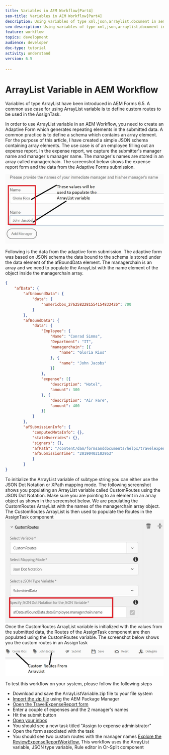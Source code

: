 ```yaml
---
title: Variables in AEM Workflow[Part4]
seo-title: Variables in AEM Workflow[Part4]
description: Using variables of type xml,json,arraylist,document in aem workflow
seo-description: Using variables of type xml,json,arraylist,document in aem workflow
feature: workflow
topics: development
audience: developer
doc-type: tutorial
activity: understand
version: 6.5

---
```


# ArrayList Variable in AEM Workflow

Variables of type ArrayList have been introduced in AEM Forms 6.5. A common use case for using ArrayList variable is to define custom routes to be used in the AssignTask. 

In order to use ArrayList variable in an AEM Workflow, you need to create an Adaptive Form which generates repeating elements in the submitted data. A common practice is to define a schema which contains an array element. For the purpose of this article, I have created a simple JSON schema containing array elements. The use case is of an employee filling out an expense report. In the expense report, we capture the submitter's manager name and manager's manager name. The manager's names are stored in an array called managerchain. The screenshot below shows the expense report form and the data from the Adaptive Forms submission.

![expensereport](assets/expensereport.jpg)

Following is the data from the adaptive form submission. The adaptive form was based on JSON schema the data bound to the schema is stored under the data element of the afBoundData element. The managerchain is an array and we need to populate the ArrayList with the name element of the object inside the managerchain array.

``` json {.line-numbers}
{
    "afData": {
        "afUnboundData": {
            "data": {
                "numericbox_2762582281554154833426": 700
            }
        },
        "afBoundData": {
            "data": {
                "Employee": {
                    "Name": "Conrad Simms",
                    "Department": "IT",
                    "managerchain": [{
                        "name": "Gloria Rios"
                    }, {
                        "name": "John Jacobs"
                    }]
                },
                "expense": [{
                    "description": "Hotel",
                    "amount": 300
                }, {
                    "description": "Air Fare",
                    "amount": 400
                }]
            }
        },
        "afSubmissionInfo": {
            "computedMetaInfo": {},
            "stateOverrides": {},
            "signers": {},
            "afPath": "/content/dam/formsanddocuments/helpx/travelexpensereport",
            "afSubmissionTime": "20190402102953"
            }
        }
}
```

To initialize the ArrayList variable of subtype string you can either use the JSON Dot Notation or XPath mapping mode. The following screenshot shows you populating an ArrayList variable called CustomRoutes using the JSON Dot Notation. Make sure you are pointing to an element in an array object as shown in the screenshot below. We are populating the  CustomRoutes ArrayList with the names of the managerchain array object.
The CustomRoutes ArrayList is then used to populate the Routes in the AssignTask component
![customroutes](assets/arraylist.jpg)
Once the CustomRoutes ArrayList variable is initialized with the values from the submitted data, the Routes of the AssignTask component are then populated using the CustomRoutes variable. The screenshot below shows you the custom routes in an AssignTask 
![asingtask](assets/customactions.jpg)

To test this workflow on your system, please follow the following steps

* Download and save the ArrayListVariable.zip file to your file system
* [Import the zip file](assets/arraylistvariable.zip) using the AEM Package Manager
* [Open the TravelExpenseReport form](http://localhost:4502/content/dam/formsanddocuments/helpx/travelexpensereport/jcr:content?wcmmode=disabled)
* Enter a couple of expenses and the 2 manager's names
* Hit the submit button
* [Open your inbox](http://localhost:4502/aem/inbox)
* You should see a new task titled "Assign to expense administrator"
* Open the form associated with the task
* You should see two custom routes with the manager names
[Explore the ReviewExpenseReportWorkflow.](http://localhost:4502/editor.html/conf/global/settings/workflow/models/ReviewExpenseReport.html) This workflow uses the ArrayList variable,  JSON type variable, Rule editor in Or-Split component
